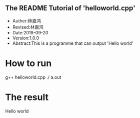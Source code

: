 ## The README Tutorial of 'helloworld.cpp'

- Auther:林嘉鸿
- Revised:林嘉鸿
- Date:2019-09-20
- Version:1.0.0
- Abstract:This is a programme that can output 'Hello world' 

# How to run
g++ helloworld.cpp
./ a.out

# The result 
Hello world
